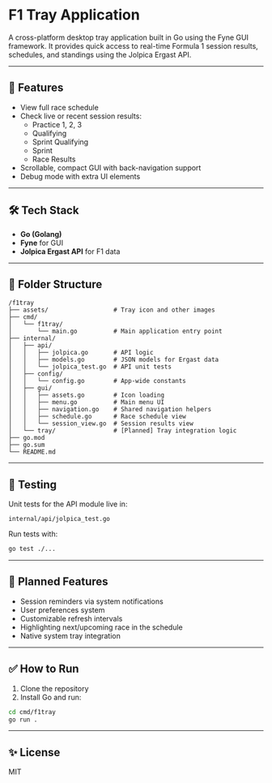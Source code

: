 # F1 Tray Application

A cross-platform desktop tray application built in Go using the Fyne GUI framework. It provides quick access to real-time Formula 1 session results, schedules, and standings using the Jolpica Ergast API.

---

## 🚀 Features

- View full race schedule
- Check live or recent session results:
  - Practice 1, 2, 3
  - Qualifying
  - Sprint Qualifying
  - Sprint
  - Race Results
- Scrollable, compact GUI with back-navigation support
- Debug mode with extra UI elements

---

## 🛠 Tech Stack

- **Go (Golang)**
- **Fyne** for GUI
- **Jolpica Ergast API** for F1 data

---

## 📁 Folder Structure

```
/f1tray
├── assets/                  # Tray icon and other images
├── cmd/
│   └── f1tray/
│       └── main.go          # Main application entry point
├── internal/
│   ├── api/
│   │   ├── jolpica.go       # API logic
│   │   ├── models.go        # JSON models for Ergast data
│   │   └── jolpica_test.go  # API unit tests
│   ├── config/
│   │   └── config.go        # App-wide constants
│   ├── gui/
│   │   ├── assets.go        # Icon loading
│   │   ├── menu.go          # Main menu UI
│   │   ├── navigation.go    # Shared navigation helpers
│   │   ├── schedule.go      # Race schedule view
│   │   └── session_view.go  # Session results view
│   └── tray/                # [Planned] Tray integration logic
├── go.mod
├── go.sum
└── README.md
```

---

## 🧪 Testing

Unit tests for the API module live in:
```
internal/api/jolpica_test.go
```
Run tests with:
```bash
go test ./...
```

---

## 🧩 Planned Features

- Session reminders via system notifications
- User preferences system
- Customizable refresh intervals
- Highlighting next/upcoming race in the schedule
- Native system tray integration

---

## ✅ How to Run

1. Clone the repository
2. Install Go and run:
```bash
cd cmd/f1tray
go run .
```

---

## ✨ License
MIT

